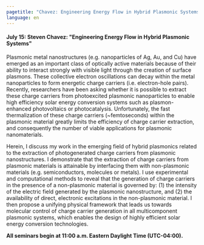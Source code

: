 ```yaml
---
pagetitle: "Chavez: Engineering Energy Flow in Hybrid Plasmonic Systems"
language: en
---
```


#### July 15: Steven Chavez: "Engineering Energy Flow in Hybrid Plasmonic Systems"

Plasmonic metal nanostructures (e.g. nanoparticles of Ag, Au, and Cu)
have emerged as an important class of optically active materials
because of their ability to interact strongly with visible light
through the creation of surface plasmons. These collective electron
oscillations can decay within the metal nanoparticles to form
energetic charge carriers (i.e. electron-hole pairs). Recently,
researchers have been asking whether it is possible to extract these
charge carriers from photoexcited plasmonic nanoparticles to enable
high efficiency solar energy conversion systems such as
plasmon-enhanced photovoltaics or photocatalysis. Unfortunately, the
fast thermalization of these charge carriers (~femtoseconds) within
the plasmonic material greatly limits the efficiency of charge carrier
extraction, and consequently the number of viable applications for
plasmonic nanomaterials.

Herein, I discuss my work in the emerging field of hybrid plasmonics
related to the extraction of photogenerated charge carriers from
plasmonic nanostructures. I demonstrate that the extraction of charge
carriers from plasmonic materials is attainable by interfacing them
with non-plasmonic materials (e.g. semiconductors, molecules or
metals). I use experimental and computational methods to reveal that
the generation of charge carriers in the presence of a non-plasmonic
material is governed by: (1) the intensity of the electric field
generated by the plasmonic nanostructure, and (2) the availability of
direct, electronic excitations in the non-plasmonic material. I then
propose a unifying physical framework that leads us towards molecular
control of charge carrier generation in all multicomponent plasmonic
systems, which enables the design of highly efficient solar energy
conversion technologies.

**All seminars begin at 11:00 a.m. Eastern Daylight Time
(UTC-04:00).**
